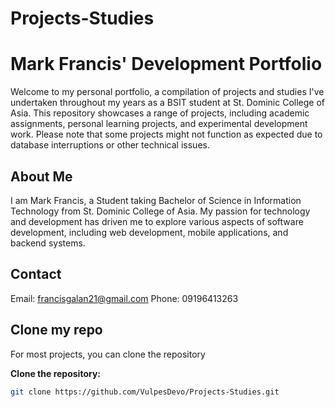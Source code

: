 # Projects-Studies
# Mark Francis' Development Portfolio

Welcome to my personal portfolio, a compilation of projects and studies I've undertaken throughout my years as a BSIT student at St. Dominic College of Asia. This repository showcases a range of projects, including academic assignments, personal learning projects, and experimental development work. Please note that some projects might not function as expected due to database interruptions or other technical issues.


## About Me

I am Mark Francis, a Student taking Bachelor of Science in Information Technology from St. Dominic College of Asia. My passion for technology and development has driven me to explore various aspects of software development, including web development, mobile applications, and backend systems.

## Contact
   Email: francisgalan21@gmail.com
   Phone: 09196413263
      

## Clone my repo

For most projects, you can clone the repository

**Clone the repository:**
   ```bash
   git clone https://github.com/VulpesDevo/Projects-Studies.git


